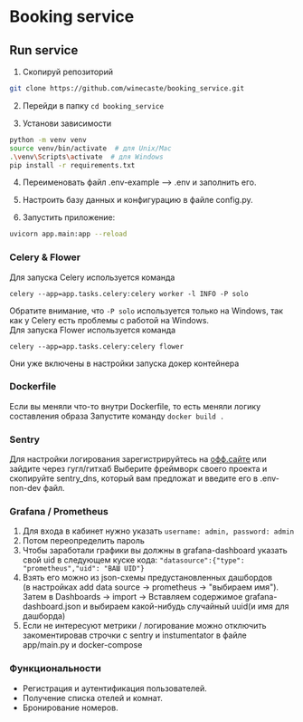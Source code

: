 # Booking service
## Run service
1. Скопируй репозиторий

```bash
git clone https://github.com/winecaste/booking_service.git
```
2. Перейди в папку ```cd booking_service```

3. Установи зависимости

```bash
python -m venv venv
source venv/bin/activate  # для Unix/Mac
.\venv\Scripts\activate  # для Windows
pip install -r requirements.txt
```
4. Переименовать файл .env-example --> .env и заполнить его.

5. Настроить базу данных и конфигурацию в файле config.py.

6. Запустить приложение:
```bash
uvicorn app.main:app --reload
```
### Celery & Flower
Для запуска Celery используется команда  
```
celery --app=app.tasks.celery:celery worker -l INFO -P solo
```
Обратите внимание, что `-P solo` используется только на Windows, так как у Celery есть проблемы с работой на Windows.  
Для запуска Flower используется команда  
```
celery --app=app.tasks.celery:celery flower
``` 

Они уже включены в настройки запуска докер контейнера

### Dockerfile
Если вы меняли что-то внутри Dockerfile, то есть меняли логику составления образа
Запустите команду ```docker build .```

### Sentry
Для настройки логирования зарегистрируйтесь на [офф.сайте](https://sentry.io/welcome/) или зайдите через гугл/гитхаб
Выберите фреймворк своего проекта и скопируйте sentry_dns, который вам предложат и введите его в .env-non-dev файл.


### Grafana / Prometheus

1. Для входа в кабинет нужно указать ```username: admin, password: admin```
2. Потом переопределить пароль
3. Чтобы заработали графики вы должны в grafana-dashboard указать свой uid в следующем куске кода:
```"datasource":{"type": "prometheus","uid": "ВАШ UID"} ```
4. Взять его можно из json-схемы предустановленных дашбордов  
   (в настройках add data source -> prometheus -> "выбираем имя").
Затем в Dashboards -> import -> Вставляем содержимое grafana-dashboard.json и выбираем какой-нибудь случайный uuid(и имя для дашборда)
5. Если не интересуют метрики / логирование можно отключить закоментировав строчки с sentry и instumentator в файле app/main.py и docker-compose
   
### Функциональности

- Регистрация и аутентификация пользователей.
- Получение списка отелей и комнат.
- Бронирование номеров.
